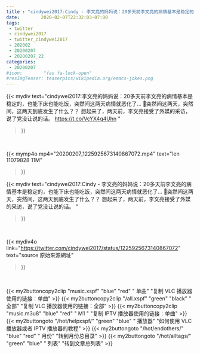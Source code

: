 ```yaml
---
title : "cindywei2017:Cindy - 李文亮的妈妈说：20多天前李文亮的病情基本是稳定的，也能下床也能吃饭，突然间这两天病情就恶化了…  🔹突然间这两天，突然间，这两天到底发生了什么？？  想起来了，两天前，李文亮接受了外媒的采访，说了党没让说的话。 "
date:        2020-02-07T22:32:03-07:00
tags:
 - twitter
 - cindywei2017
 - twitter_cindywei2017
 - 202002
 - 20200207
 - 20200207_22
categories:
 - 20200207
#icon:        "fas fa-lock-open"
#resImgTeaser: teaserpics/wikipedia.org/emacs-jokes.png
---
```


{{< mydiv text="cindywei2017:李文亮的妈妈说：20多天前李文亮的病情基本是稳定的，也能下床也能吃饭，突然间这两天病情就恶化了…  🔹突然间这两天，突然间，这两天到底发生了什么？？  想起来了，两天前，李文亮接受了外媒的采访，说了党没让说的话。  https://t.co/VcYX4q4Uhn "
>}}
<br>


{{< mymp4o mp4="20200207_1225925673140867072.mp4"
text="len 11079828    11M"
>}}


{{< mydiv text="cindywei2017:Cindy - 李文亮的妈妈说：20多天前李文亮的病情基本是稳定的，也能下床也能吃饭，突然间这两天病情就恶化了…  🔹突然间这两天，突然间，这两天到底发生了什么？？  想起来了，两天前，李文亮接受了外媒的采访，说了党没让说的话。 "
>}}
<br>

{{< mydiv4o link="https://twitter.com/cindywei2017/status/1225925673140867072"
text="source 原始來源網址"
>}}


<br>





{{< my2buttoncopy2clip "music.xspf"        "blue"   "red"    " 单曲"  "复制 VLC 播放器使用的链接：单曲" >}} {{< my2buttoncopy2clip "/all.xspf"         "green"  "black"  " 全部"  "复制 VLC 播放器使用的链接：全部" >}} {{< my2buttoncopy2clip "music.m3u8"        "blue"   "red"    " M1 "    "复制 IPTV 播放器使用的链接：单曲" >}} {{< my2buttongoto      "/hot/helpxspf/"    "green"  "blue"   " 播放器" "如何使用 VLC 播放器或者 IPTV 播放器的教程" >}} {{< my2buttongoto      "/hot/endothers/"   "blue"   "red"    " 月份"   "转到月份总目录" >}} {{< my2buttongoto      "/hot/alltags/"     "green"  "blue"   " 列表"   "转到文章总列表" >}} 
